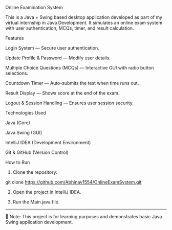 Online Examination System

This is a Java + Swing based desktop application developed as part of my virtual internship in Java Development.
It simulates an online exam system with user authentication, MCQs, timer, and result calculation.

Features

Login System — Secure user authentication.

Update Profile & Password — Modify user details.

Multiple Choice Questions (MCQs) — Interactive GUI with radio button selections.

Countdown Timer — Auto-submits the test when time runs out.

Result Display — Shows score at the end of the exam.

Logout & Session Handling — Ensures user session security.


Technologies Used

Java (Core)

Java Swing (GUI)

IntelliJ IDEA (Development Environment)

Git & GitHub (Version Control)


How to Run

1. Clone the repository:

git clone https://github.com/Abhinav1554/OnlineExamSystem.git


2. Open the project in IntelliJ IDEA.


3. Run the Main.java file.




---

📌 Note:
This project is for learning purposes and demonstrates basic Java Swing application development.
